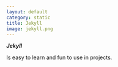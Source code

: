 ```yaml
---
layout: default
category: static
title: Jekyll
image: jekyll.png
---
```


***Jekyll***

Is easy to learn and fun to use in projects.
